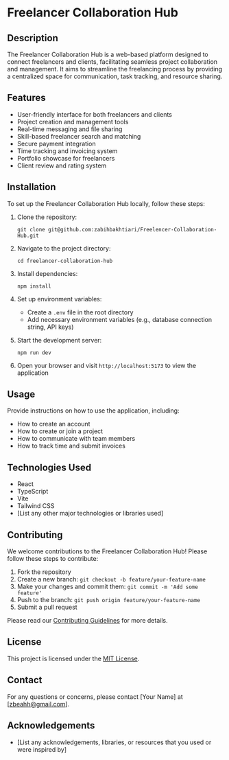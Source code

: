 
# Freelancer Collaboration Hub

## Description
The Freelancer Collaboration Hub is a web-based platform designed to connect freelancers and clients, facilitating seamless project collaboration and management. It aims to streamline the freelancing process by providing a centralized space for communication, task tracking, and resource sharing.

## Features
- User-friendly interface for both freelancers and clients
- Project creation and management tools
- Real-time messaging and file sharing
- Skill-based freelancer search and matching
- Secure payment integration
- Time tracking and invoicing system
- Portfolio showcase for freelancers
- Client review and rating system

## Installation
To set up the Freelancer Collaboration Hub locally, follow these steps:

1. Clone the repository:
   ```
   git clone git@github.com:zabihbakhtiari/Freelencer-Collaboration-Hub.git
   ```

2. Navigate to the project directory:
   ```
   cd freelancer-collaboration-hub
   ```

3. Install dependencies:
   ```
   npm install
   ```

4. Set up environment variables:
   - Create a `.env` file in the root directory
   - Add necessary environment variables (e.g., database connection string, API keys)

5. Start the development server:
   ```
   npm run dev
   ```

6. Open your browser and visit `http://localhost:5173` to view the application

## Usage
Provide instructions on how to use the application, including:
- How to create an account
- How to create or join a project
- How to communicate with team members
- How to track time and submit invoices

## Technologies Used
- React
- TypeScript
- Vite
- Tailwind CSS
- [List any other major technologies or libraries used]

## Contributing
We welcome contributions to the Freelancer Collaboration Hub! Please follow these steps to contribute:

1. Fork the repository
2. Create a new branch: `git checkout -b feature/your-feature-name`
3. Make your changes and commit them: `git commit -m 'Add some feature'`
4. Push to the branch: `git push origin feature/your-feature-name`
5. Submit a pull request

Please read our [Contributing Guidelines](CONTRIBUTING.md) for more details.

## License
This project is licensed under the [MIT License](LICENSE).

## Contact
For any questions or concerns, please contact [Your Name] at [zbeahh@gmail.com].

## Acknowledgements
- [List any acknowledgements, libraries, or resources that you used or were inspired by]